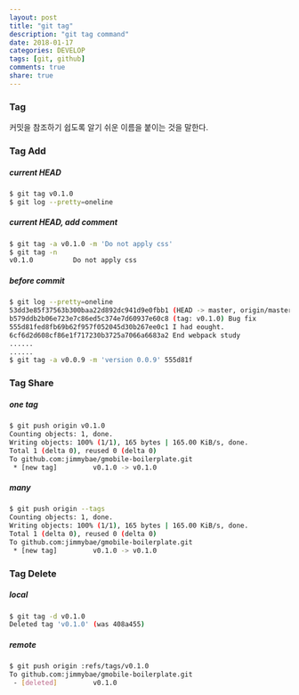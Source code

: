 ```yaml
---
layout: post
title: "git tag"
description: "git tag command"
date: 2018-01-17
categories: DEVELOP
tags: [git, github]
comments: true
share: true
---
```

### Tag
커밋을 참조하기 쉽도록 알기 쉬운 이름을 붙이는 것을 말한다.

### Tag Add
##### current HEAD
```sh
$ git tag v0.1.0
$ git log --pretty=oneline
```

##### current HEAD, add comment
```sh
$ git tag -a v0.1.0 -m 'Do not apply css'
$ git tag -n
v0.1.0          Do not apply css
```

##### before commit
```sh
$ git log --pretty=oneline
53dd3e85f37563b300baa22d892dc941d9e0fbb1 (HEAD -> master, origin/master) Apply bootstrap
b579ddb2b06e723e7c86ed5c374e7d60937e60c8 (tag: v0.1.0) Bug fix
555d81fed8fb69b62f957f052045d30b267ee0c1 I had eought.
6cf6d2d608cf86e1f717230b3725a7066a6683a2 End webpack study
......
......
$ git tag -a v0.0.9 -m 'version 0.0.9' 555d81f
```

### Tag Share
##### one tag
```sh
$ git push origin v0.1.0
Counting objects: 1, done.
Writing objects: 100% (1/1), 165 bytes | 165.00 KiB/s, done.
Total 1 (delta 0), reused 0 (delta 0)
To github.com:jimmybae/gmobile-boilerplate.git
 * [new tag]         v0.1.0 -> v0.1.0
```

##### many
```sh
$ git push origin --tags
Counting objects: 1, done.
Writing objects: 100% (1/1), 165 bytes | 165.00 KiB/s, done.
Total 1 (delta 0), reused 0 (delta 0)
To github.com:jimmybae/gmobile-boilerplate.git
 * [new tag]         v0.1.0 -> v0.1.0
```

### Tag Delete
##### local
```sh
$ git tag -d v0.1.0
Deleted tag 'v0.1.0' (was 408a455)
```

##### remote
```sh
$ git push origin :refs/tags/v0.1.0
To github.com:jimmybae/gmobile-boilerplate.git
 - [deleted]         v0.1.0
```
